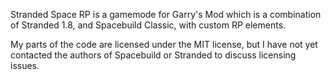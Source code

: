Stranded Space RP is a gamemode for Garry's Mod which is a combination of Stranded 1.8, and Spacebuild Classic, with custom RP elements.

My parts of the code are licensed under the MIT license, but I have not yet contacted the authors of Spacebuild or Stranded to discuss licensing issues.